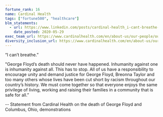 ```yaml
---
fortune_rank: 16
name: Cardinal Health
tags: ["fortune500", "healthcare"]
blm_statements:
  - url: https://www.linkedin.com/posts/cardinal-health_i-cant-breathe-george-floyds-death-activity-6672273993170530304-r9vw/
    date_posted: 2020-05-29
exec_team_url: https://www.cardinalhealth.com/en/about-us/our-people/our-leaders.html
diversity_inclusion_url: https://www.cardinalhealth.com/en/about-us/our-people/diversity-and-inclusion.html
---
```


“I can’t breathe.”

"George Floyd’s death should never have happened. Inhumanity against one is inhumanity against all. This has to stop. All of us have a responsibility to encourage unity and demand justice for George Floyd, Breonna Taylor and too many others whose lives have been cut short by racism throughout our country’s history. We must come together so that everyone enjoys the same privilege of living, working and raising their families in a community that is safe for all.” 

-- Statement from Cardinal Health on the death of George Floyd and Columbus, Ohio, demonstrations
